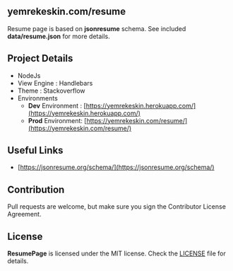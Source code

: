 ## yemrekeskin.com/resume
   Resume page is based on **jsonresume** schema.
   See included **data/resume.json** for more details.

## Project Details
   - NodeJs
   - View Engine : Handlebars
   - Theme : Stackoverflow
   - Environments
      - **Dev** Environment : [https://yemrekeskin.herokuapp.com/](https://yemrekeskin.herokuapp.com/)
      - **Prod** Environment: [https://yemrekeskin.com/resume/](https://yemrekeskin.com/resume/)

## Useful Links
   - [https://jsonresume.org/schema/](https://jsonresume.org/schema/)

## Contribution
Pull requests are welcome, but make sure you sign the Contributor License Agreement.

## License

**ResumePage** is licensed under the MIT license. Check the [LICENSE](LICENSE) file for details.

